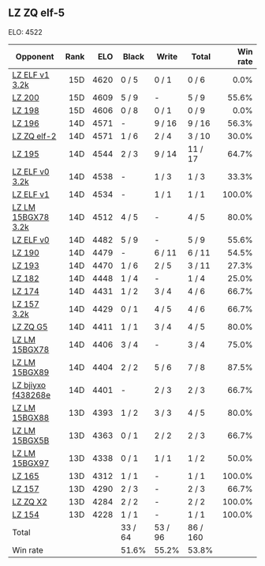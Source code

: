## LZ ZQ elf-5 ##

ELO: 4522

Opponent | Rank | ELO | Black | Write | Total | Win rate
---------|-----:|----:|-------|-------|-------|-------:
[LZ ELF v1 3.2k](LZ%20ELF%20v1%203.2k.md) | 15D | 4620 | 0 / 5 | 0 / 1 | 0 / 6 | 0.0%
[LZ 200](LZ%20200.md) | 15D | 4609 | 5 / 9 | - | 5 / 9 | 55.6%
[LZ 198](LZ%20198.md) | 15D | 4606 | 0 / 8 | 0 / 1 | 0 / 9 | 0.0%
[LZ 196](LZ%20196.md) | 14D | 4571 | - | 9 / 16 | 9 / 16 | 56.3%
[LZ ZQ elf-2](LZ%20ZQ%20elf-2.md) | 14D | 4571 | 1 / 6 | 2 / 4 | 3 / 10 | 30.0%
[LZ 195](LZ%20195.md) | 14D | 4544 | 2 / 3 | 9 / 14 | 11 / 17 | 64.7%
[LZ ELF v0 3.2k](LZ%20ELF%20v0%203.2k.md) | 14D | 4538 | - | 1 / 3 | 1 / 3 | 33.3%
[LZ ELF v1](LZ%20ELF%20v1.md) | 14D | 4534 | - | 1 / 1 | 1 / 1 | 100.0%
[LZ LM 15BGX78 3.2k](LZ%20LM%2015BGX78%203.2k.md) | 14D | 4512 | 4 / 5 | - | 4 / 5 | 80.0%
[LZ ELF v0](LZ%20ELF%20v0.md) | 14D | 4482 | 5 / 9 | - | 5 / 9 | 55.6%
[LZ 190](LZ%20190.md) | 14D | 4479 | - | 6 / 11 | 6 / 11 | 54.5%
[LZ 193](LZ%20193.md) | 14D | 4470 | 1 / 6 | 2 / 5 | 3 / 11 | 27.3%
[LZ 182](LZ%20182.md) | 14D | 4448 | 1 / 4 | - | 1 / 4 | 25.0%
[LZ 174](LZ%20174.md) | 14D | 4431 | 1 / 2 | 3 / 4 | 4 / 6 | 66.7%
[LZ 157 3.2k](LZ%20157%203.2k.md) | 14D | 4429 | 0 / 1 | 4 / 5 | 4 / 6 | 66.7%
[LZ ZQ G5](LZ%20ZQ%20G5.md) | 14D | 4411 | 1 / 1 | 3 / 4 | 4 / 5 | 80.0%
[LZ LM 15BGX78](LZ%20LM%2015BGX78.md) | 14D | 4406 | 3 / 4 | - | 3 / 4 | 75.0%
[LZ LM 15BGX89](LZ%20LM%2015BGX89.md) | 14D | 4404 | 2 / 2 | 5 / 6 | 7 / 8 | 87.5%
[LZ bjiyxo f438268e](LZ%20bjiyxo%20f438268e.md) | 14D | 4401 | - | 2 / 3 | 2 / 3 | 66.7%
[LZ LM 15BGX88](LZ%20LM%2015BGX88.md) | 13D | 4393 | 1 / 2 | 3 / 3 | 4 / 5 | 80.0%
[LZ LM 15BGX5B](LZ%20LM%2015BGX5B.md) | 13D | 4363 | 0 / 1 | 2 / 2 | 2 / 3 | 66.7%
[LZ LM 15BGX97](LZ%20LM%2015BGX97.md) | 13D | 4338 | 0 / 1 | 1 / 1 | 1 / 2 | 50.0%
[LZ 165](LZ%20165.md) | 13D | 4312 | 1 / 1 | - | 1 / 1 | 100.0%
[LZ 157](LZ%20157.md) | 13D | 4290 | 2 / 3 | - | 2 / 3 | 66.7%
[LZ ZQ X2](LZ%20ZQ%20X2.md) | 13D | 4284 | 2 / 2 | - | 2 / 2 | 100.0%
[LZ 154](LZ%20154.md) | 13D | 4228 | 1 / 1 | - | 1 / 1 | 100.0%
Total | | | 33 / 64 | 53 / 96 | 86 / 160 | 
Win rate| | | 51.6% | 55.2% | 53.8% | 
